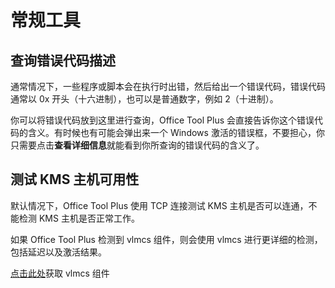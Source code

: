 # 常规工具

## 查询错误代码描述

通常情况下，一些程序或脚本会在执行时出错，然后给出一个错误代码，错误代码通常以 0x 开头（十六进制），也可以是普通数字，例如 2（十进制）。

你可以将错误代码放到这里进行查询，Office Tool Plus 会直接告诉你这个错误代码的含义。有时候也有可能会弹出来一个 Windows 激活的错误框，不要担心，你只需要点击**查看详细信息**就能看到你所查询的错误代码的含义了。

## 测试 KMS 主机可用性

默认情况下，Office Tool Plus 使用 TCP 连接测试 KMS 主机是否可以连通，不能检测 KMS 主机是否正常工作。

如果 Office Tool Plus 检测到 vlmcs 组件，则会使用 vlmcs 进行更详细的检测，包括延迟以及激活结果。

[点击此处](https://download.coolhub.top/Extensions/Components/)获取 vlmcs 组件

